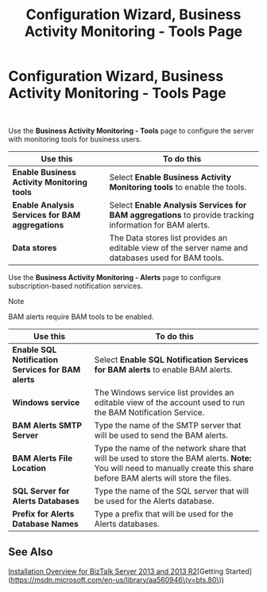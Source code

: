 ﻿---
title: Configuration Wizard, Business Activity Monitoring - Tools Page
TOCTitle: Configuration Wizard, Business Activity Monitoring - Tools Page
ms:assetid: 6e84dfe8-6ea6-42a0-9f71-02da594aead3
ms:mtpsurl: https://msdn.microsoft.com/en-us/library/Aa560722(v=BTS.80)
ms:contentKeyID: 51528805
ms.date: 08/30/2017
mtps_version: v=BTS.80
f1_keywords:
- bts10.config.wizard.bam.runtime
---

# Configuration Wizard, Business Activity Monitoring - Tools Page

 

Use the **Business Activity Monitoring - Tools** page to configure the server with monitoring tools for business users.

<table>
<thead>
<tr class="header">
<th>Use this</th>
<th>To do this</th>
</tr>
</thead>
<tbody>
<tr class="odd">
<td><strong>Enable Business Activity Monitoring tools</strong></td>
<td>Select <strong>Enable Business Activity Monitoring tools</strong> to enable the tools.</td>
</tr>
<tr class="even">
<td><strong>Enable Analysis Services for BAM aggregations</strong></td>
<td>Select <strong>Enable Analysis Services for BAM aggregations</strong> to provide tracking information for BAM alerts.</td>
</tr>
<tr class="odd">
<td><strong>Data stores</strong></td>
<td>The Data stores list provides an editable view of the server name and databases used for BAM tools.</td>
</tr>
</tbody>
</table>


Use the **Business Activity Monitoring - Alerts** page to configure subscription-based notification services.


> [!NOTE]
> <P>BAM alerts require BAM tools to be enabled.</P>



<table>
<thead>
<tr class="header">
<th>Use this</th>
<th>To do this</th>
</tr>
</thead>
<tbody>
<tr class="odd">
<td><strong>Enable SQL Notification Services for BAM alerts</strong></td>
<td>Select <strong>Enable SQL Notification Services for BAM alerts</strong> to enable BAM alerts.</td>
</tr>
<tr class="even">
<td><strong>Windows service</strong></td>
<td>The Windows service list provides an editable view of the account used to run the BAM Notification Service.</td>
</tr>
<tr class="odd">
<td><strong>BAM Alerts SMTP Server</strong></td>
<td>Type the name of the SMTP server that will be used to send the BAM alerts.</td>
</tr>
<tr class="even">
<td><strong>BAM Alerts File Location</strong></td>
<td>Type the name of the network share that will be used to store the BAM alerts. <strong>Note:</strong> You will need to manually create this share before BAM alerts will store the files.</td>
</tr>
<tr class="odd">
<td><strong>SQL Server for Alerts Databases</strong></td>
<td>Type the name of the SQL server that will be used for the Alerts database.</td>
</tr>
<tr class="even">
<td><strong>Prefix for Alerts Database Names</strong></td>
<td>Type a prefix that will be used for the Alerts databases.</td>
</tr>
</tbody>
</table>


## See Also

[Installation Overview for BizTalk Server 2013 and 2013 R2](https://msdn.microsoft.com/en-us/library/jj248688\(v=bts.80\))[Getting Started](https://msdn.microsoft.com/en-us/library/aa560946\(v=bts.80\))

